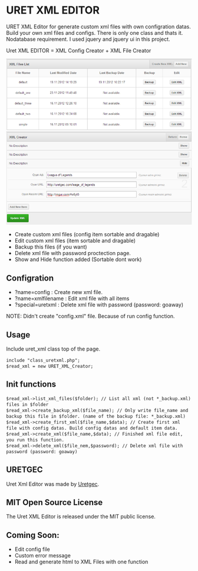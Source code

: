 URET XML EDITOR
=============

URET XML Editor for generate custom xml files with own configration datas. Build your own xml files and configs. There is only one class and thats it. Nodatabase requirement. I used jquery and jquery ui in this project.

Uret XML EDITOR = XML Config Creator + XML File Creator  

![Sample dashboard](https://github.com/uretgec/uret-xml-editor/raw/master/screenshot.png)
![Edit XML](https://github.com/uretgec/uret-xml-editor/raw/master/screenshot1.png)

* Create custom xml files (config item sortable and dragable)
* Edit custom xml files (item sortable and dragable)
* Backup this files (if you want)
* Delete xml file with password proctection page.
* Show and Hide function added (Sortable dont work)

Configration
-------

* ?name=config : Create new xml file.
* ?name=xmlfilename : Edit xml file with all items
* ?special=uretxml : Delete xml file with password (password: goaway)

NOTE: Didn\'t create "config.xml" file. Because of run config function.

Usage
-----
Include uret_xml class top of the page.
	
	include "class_uretxml.php";
	$read_xml = new URET_XML_Creator; 

Init functions
-----
	
	$read_xml->list_xml_files($folder); // List all xml (not *_backup.xml) files in $folder
	$read_xml->create_backup_xml($file_name); // Only write file_name and backup this file in $folder. (name of the backup file: *_backup.xml)
	$read_xml->create_first_xml($file_name,$data); // Create first xml file with config datas. Build config datas and default item data.
	$read_xml->create_xml($file_name,$data); // Finished xml file edit, you run this function.
	$read_xml->delete_xml($file_nem,$password); // Delete xml file with password (password: goaway)

URETGEC
-----
Uret Xml Editor was made by [Uretgec](http://www.uretgec.com). 

MIT Open Source License
-----
The Uret XML Editor is released under the MIT public license.

Coming Soon:
-------
* Edit config file
* Custom error message
* Read and generate html to XML Files with one function